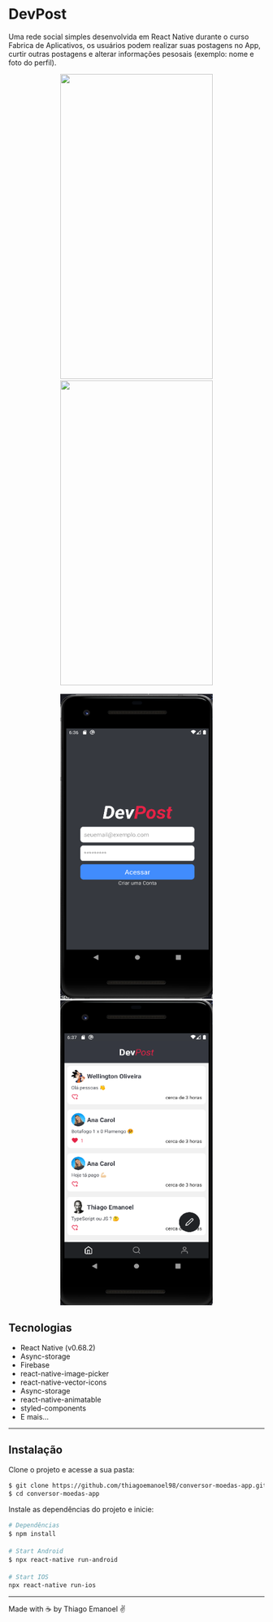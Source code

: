 # DevPost


Uma rede social simples desenvolvida em React Native durante o curso Fabrica de Aplicativos, os usuários podem realizar suas postagens no App, curtir outras postagens e alterar informações pesosais (exemplo: nome e foto do perfil). 

<p align="center">
    <img width = "300" height= "600" src = "assets/to_readme/app_1.gif">
    <img width = "300" height= "600" src = "assets/to_readme/app_2.gif">
</p>


<p align="center">
    <img width = "300" height= "600" src = "src/assets/to_readme/print1.png">
    <img width = "300" height= "600" src = "src/assets/to_readme/print 2.png">
</p>

## Tecnologias
- React Native (v0.68.2)
- Async-storage
- Firebase
- react-native-image-picker
- react-native-vector-icons
- Async-storage
- react-native-animatable
- styled-components
- E mais...

___

## Instalação

Clone o projeto e acesse a sua pasta: 

```sh
$ git clone https://github.com/thiagoemanoel98/conversor-moedas-app.git
$ cd conversor-moedas-app
```

Instale as dependências do projeto e inicie:

```sh
# Dependências
$ npm install

# Start Android
$ npx react-native run-android

# Start IOS
npx react-native run-ios
```

___

Made with :coffee: by Thiago Emanoel :v:

